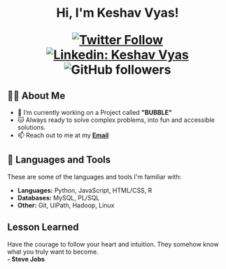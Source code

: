 <h1 align="center">Hi, I'm Keshav Vyas!

[![Twitter Follow](https://img.shields.io/badge/follow-%40yohokeshav-1DA1F2?logo=twitter&style=social)](https://twitter.com/yohokeshav)
[![Linkedin: Keshav Vyas](https://img.shields.io/badge/-Keshav-blue?style=flat-square&logo=Linkedin&logoColor=white&link=https://www.linkedin.com/in/keshavyas/)](https://www.linkedin.com/in/keshavyas/)
![GitHub followers](https://img.shields.io/github/followers/Keshav-Vyas?label=Follow&style=social)


## 👨‍💻 About Me

- 🚀 I’m currently working on a Project called **"BUBBLE"**
- 🐱 Always ready to solve complex problems, into fun and accessible solutions.
- 📫 Reach out to me at my **<a href="mailto:yohokeshav@gmail.com">Email</a>**


## 🚀 Languages and Tools

These are some of the languages and tools I'm familiar with:
* **Languages:** Python, JavaScript, HTML/CSS, R
* **Databases:** MySQL, PL/SQL
* **Other:** Git, UiPath, Hadoop, Linux


## Lesson Learned

Have the courage to follow your heart and intuition. They somehow know what you truly want to become.<br>
    **- Steve Jobs**
